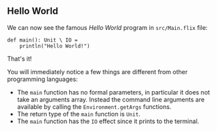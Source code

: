 ## Hello World

We can now see the famous _Hello World_ program in `src/Main.flix` file:

```flix
def main(): Unit \ IO = 
    println("Hello World!")
```

That's it!

You will immediately notice a few things are different from other programming
languages: 

- The `main` function has no formal parameters, in particular it does not take
  an arguments array. Instead the command line arguments are available by
  calling the `Environment.getArgs` functions.
- The return type of the `main` function is `Unit`.
- The `main` function has the `IO` effect since it prints to the terminal.
